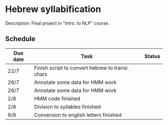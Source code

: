 # Hebrew syllabification
Description: Final project in "Intro. to NLP" course.

## Schedule
<!--- :heavy_check_mark: --->
| Due date | Task | Status |
| --- | --- | ---|
| 22/7 | Finish script to convert hebrew to transl. chars ||
| 26/7 | Annotate some data for HMM work ||
| 26/7 | Annotate some data for HMM work ||
| 2/8 | HMM code finished ||
| 2/8 | Division to syllables finished ||
| 9/8 | Conversion to english letters finished ||
